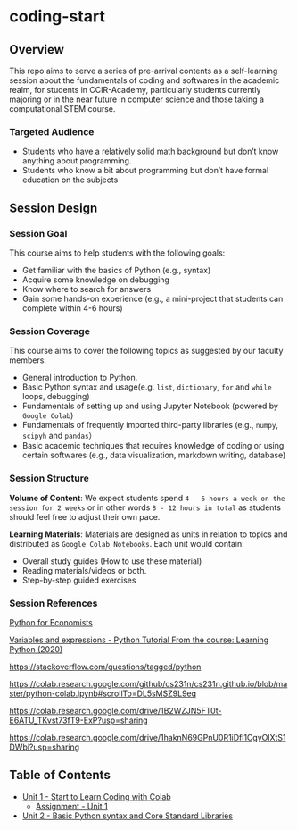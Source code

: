 # coding-start

## Overview
This repo aims to serve a series of pre-arrival contents as a self-learning session about the fundamentals of coding and softwares in the academic realm, for students in CCIR-Academy, particularly students currently majoring or in the near future in computer science and those taking a computational STEM course.

### Targeted Audience
- Students who have a relatively solid math background but don’t know anything about programming. 
- Students who know a bit about programming but don’t have formal education on the subjects 

## Session Design

### Session Goal

This course aims to help students with the following goals: 
- Get familiar with the basics of Python (e.g., syntax) 
- Acquire some knowledge on debugging
- Know where to search for answers
- Gain some hands-on experience (e.g., a mini-project that students can complete within 4-6 hours) 

### Session Coverage

This course aims to cover the following topics as suggested by our faculty members: 

- General introduction to Python. 
- Basic Python syntax and usage(e.g. `list`, `dictionary`, `for` and `while` loops, debugging)
- Fundamentals of setting up and using Jupyter Notebook (powered by `Google Colab`)
- Fundamentals of frequently imported third-party libraries (e.g., `numpy`, `scipyh` and `pandas`）
- Basic academic techniques that requires knowledge of coding or using certain softwares (e.g., data visualization, markdown writing, database)

### Session Structure

**Volume of Content**: We expect students spend `4 - 6 hours a week on the session for 2 weeks` or in other words `8 - 12 hours in total` as students should feel free to adjust their own pace.

**Learning Materials**: Materials are designed as units in relation to topics and distributed as `Google Colab Notebooks`. Each unit would contain:
  - Overall study guides (How to use these material)
  - Reading materials/videos or both. 
  - Step-by-step guided exercises


### Session References
[Python for Economists](https://scholar.harvard.edu/files/ambell/files/python_for_economists.pdf)

[Variables and expressions - Python Tutorial From the course: Learning Python (2020)](https://www.linkedin.com/learning/learning-python-2020/variables-and-expressions) 


https://stackoverflow.com/questions/tagged/python

https://colab.research.google.com/github/cs231n/cs231n.github.io/blob/master/python-colab.ipynb#scrollTo=DL5sMSZ9L9eq

https://colab.research.google.com/drive/1B2WZJN5FT0t-E6ATU_TKvst73fT9-ExP?usp=sharing

https://colab.research.google.com/drive/1haknN69GPnU0R1iDfl1CgyOlXtS1DWbi?usp=sharing



## Table of Contents
- [Unit 1 - Start to Learn Coding with Colab](https://colab.research.google.com/github/CCIR-Academy/coding-start/blob/main/Unit_1_Start_to_Learn_Coding_with_Colab.ipynb)
  - [Assignment - Unit 1](https://colab.research.google.com/github/CCIR-Academy/coding-start/blob/main/Assignment_Unit_1.ipynb)
- [Unit 2 - Basic Python syntax and Core Standard Libraries](https://colab.research.google.com/github/CCIR-Academy/coding-start/blob/main/Unit_2_Basic_Python_syntax_and_Core_Standard_Libraries.ipynb)
